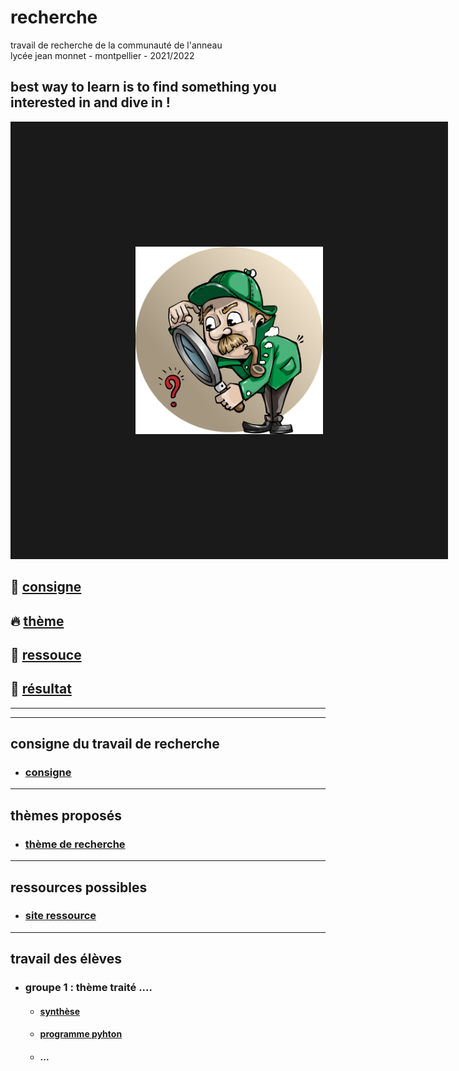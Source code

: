 # recherche
travail de recherche de la communauté de l'anneau<br/>
lycée jean monnet - montpellier - 2021/2022


best way to learn is to find something you interested in and dive in !
-------------------------------------------------------------------------------------------------------

<a href="https://youtu.be/hB6bfw622fo" target="_blank"><img src="https://github.com/Math13Net/recherche/blob/main/recherche.png" alt="Math TS" width="300" height="300" border="200" /></a>

## 🌈 [consigne](#consigne)

## 🔥 [thème](#theme)

## 🚀 [ressouce](#ressource)

## 👋 [résultat](#resultat)


------------------------------------------------------------------------------------------------
------------------------------------------------------------------------------------------------
## <a name="consigne"></a> consigne du travail de recherche
* ### [consigne](https://github.com/Math13Net/recherche/blob/main/Consigne.pdf)

---------------------------------------------------------------------------------------------------------------------------
## <a name="theme"></a> thèmes proposés
* ### [thème de recherche](https://github.com/Math13Net/recherche/blob/main/Theme.pdf)



---------------------------------------------------------------------------------------------------------------------------
## <a name="ressource"></a> ressources possibles
* ### [site ressource](https://github.com/Math13Net/recherche/blob/main/Ressource.pdf)


---------------------------------------------------------------------------------------------------------------------------
## <a name="resultat"></a> travail des élèves
* ### groupe 1 : thème traité ....
  * #### [synthèse]()
  * #### [programme pyhton]()
  * #### ...
